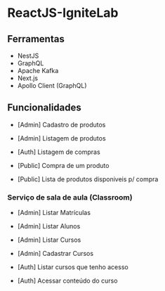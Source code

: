 # ReactJS-IgniteLab

## Ferramentas

- NestJS
- GraphQL
- Apache Kafka
- Next.js
- Apollo Client (GraphQL)

## Funcionalidades

- [Admin] Cadastro de produtos
- [Admin] Listagem de produtos

- [Auth] Listagem de compras

- [Public] Compra de um produto
- [Public] Lista de produtos disponiveis p/ compra

### Serviço de sala de aula (Classroom)

- [Admin] Listar Matrículas
- [Admin] Listar Alunos
- [Admin] Listar Cursos
- [Admin] Cadastrar Cursos

- [Auth] Listar cursos que tenho acesso
- [Auth] Acessar conteúdo do curso
